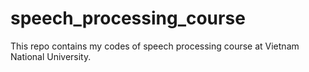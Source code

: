 # speech_processing_course
This repo contains my codes of speech processing course at Vietnam National University.
